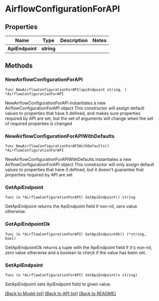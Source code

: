 # AirflowConfigurationForAPI

## Properties

Name | Type | Description | Notes
------------ | ------------- | ------------- | -------------
**ApiEndpoint** | **string** |  | 

## Methods

### NewAirflowConfigurationForAPI

`func NewAirflowConfigurationForAPI(apiEndpoint string, ) *AirflowConfigurationForAPI`

NewAirflowConfigurationForAPI instantiates a new AirflowConfigurationForAPI object
This constructor will assign default values to properties that have it defined,
and makes sure properties required by API are set, but the set of arguments
will change when the set of required properties is changed

### NewAirflowConfigurationForAPIWithDefaults

`func NewAirflowConfigurationForAPIWithDefaults() *AirflowConfigurationForAPI`

NewAirflowConfigurationForAPIWithDefaults instantiates a new AirflowConfigurationForAPI object
This constructor will only assign default values to properties that have it defined,
but it doesn't guarantee that properties required by API are set

### GetApiEndpoint

`func (o *AirflowConfigurationForAPI) GetApiEndpoint() string`

GetApiEndpoint returns the ApiEndpoint field if non-nil, zero value otherwise.

### GetApiEndpointOk

`func (o *AirflowConfigurationForAPI) GetApiEndpointOk() (*string, bool)`

GetApiEndpointOk returns a tuple with the ApiEndpoint field if it's non-nil, zero value otherwise
and a boolean to check if the value has been set.

### SetApiEndpoint

`func (o *AirflowConfigurationForAPI) SetApiEndpoint(v string)`

SetApiEndpoint sets ApiEndpoint field to given value.



[[Back to Model list]](../README.md#documentation-for-models) [[Back to API list]](../README.md#documentation-for-api-endpoints) [[Back to README]](../README.md)


